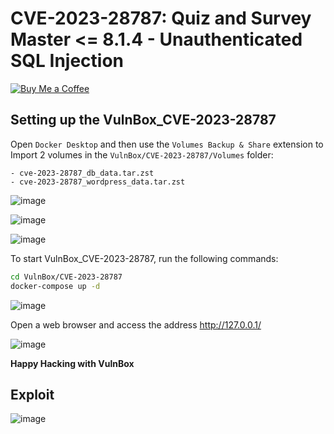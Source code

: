 # CVE-2023-28787: Quiz and Survey Master <= 8.1.4 - Unauthenticated SQL Injection
[![Buy Me a Coffee](https://www.buymeacoffee.com/assets/img/custom_images/orange_img.png)](https://www.buymeacoffee.com/truocphan)

## Setting up the VulnBox_CVE-2023-28787
Open `Docker Desktop` and then use the `Volumes Backup & Share` extension to Import 2 volumes in the `VulnBox/CVE-2023-28787/Volumes` folder:
```
- cve-2023-28787_db_data.tar.zst
- cve-2023-28787_wordpress_data.tar.zst
```

![image](https://user-images.githubusercontent.com/57470560/233783920-d544f0dc-f687-4dca-ba3e-71059667007b.png)

![image](https://user-images.githubusercontent.com/57470560/233784042-5f98193b-8692-4452-bbe7-b48cdcdf3d18.png)

![image](https://user-images.githubusercontent.com/57470560/233784078-74c83dfb-a211-4d84-bdb2-41c59ed6804b.png)

To start VulnBox_CVE-2023-28787, run the following commands:
```bash
cd VulnBox/CVE-2023-28787
docker-compose up -d
```
![image](https://user-images.githubusercontent.com/57470560/233784199-45b15447-0399-4f4d-a76d-c785ba2a1057.png)

Open a web browser and access the address http://127.0.0.1/

![image](https://user-images.githubusercontent.com/57470560/233784211-7cf75714-49cb-4f0c-97f2-1f277ceae9a2.png)

**Happy Hacking with VulnBox**

## Exploit
![image](https://user-images.githubusercontent.com/57470560/233784237-080aee82-6858-4c59-a696-ba504c1ff021.png)